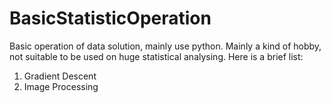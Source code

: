 # BasicStatisticOperation
Basic operation of data solution, mainly use python.
Mainly a kind of hobby, not suitable to be used on huge statistical analysing.
Here is a brief list:
1. Gradient Descent
2. Image Processing
